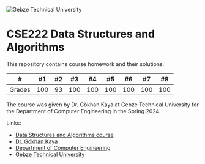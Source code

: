 
![Gebze Technical University](https://abl.gtu.edu.tr/html/mobil/gtu_logo_en_500.png)
# CSE222 Data Structures and Algorithms

This repository contains course homework and their solutions.

| #      	| #1  	| #2  	| #3 	| #4  	| #5  	| #6 	| #7    |  #8   |
|--------	|-----	|-----	|----	|-----	|-----	|------	|------	|-------|
| Grades 	| 100   |  93	| 100	|  100 	| 100  	|  100 	|  100 	| 100	|

The course was given by Dr. Gökhan Kaya at Gebze Technical University for the Department of Computer Engineering in the Spring 2024.

Links:
* [Data Structures and Algorithms course](https://abl.gtu.edu.tr/ects/?duzey=ucuncu&modul=ders_bilgi_formu&dno=B%C4%B0L%20222&tip=lisans&bolum=104&dil=en)
* [Dr. Gökhan Kaya](https://www.gtu.edu.tr/tr/personel/98/171042551/display.aspx)
* [Department of Computer Engineering](https://www.gtu.edu.tr/kategori/91/3/bilgisayar-muhendisligi.aspx?languageId=2)
* [Gebze Technical University](https://www.gtu.edu.tr/?languageId=2)